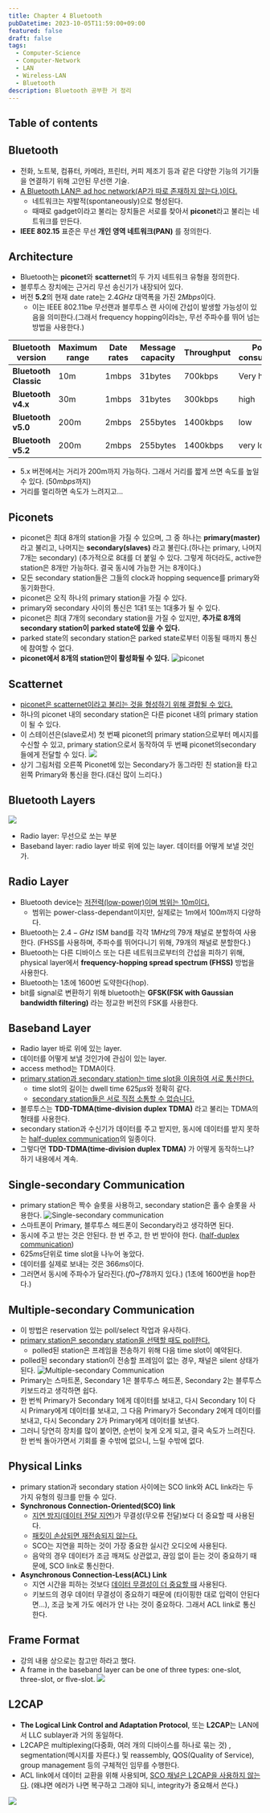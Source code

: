 ```yaml
---
title: Chapter 4 Bluetooth
pubDatetime: 2023-10-05T11:59:00+09:00
featured: false
draft: false
tags:
  - Computer-Science
  - Computer-Network
  - LAN
  - Wireless-LAN
  - Bluetooth
description: Bluetooth 공부한 거 정리
---
```


## Table of contents

## Bluetooth

- 전화, 노트북, 컴퓨터, 카메라, 프린터, 커피 제조기 등과 같은 다양한 기능의 기기들을 연결하기 위해 고안된 무선랜 기술.
- <u>A Bluetooth LAN은 ad hoc network(AP가 따로 존재하지 않는다.)이다.</u>
  - 네트워크는 자발적(spontaneously)으로 형성된다.
  - 때때로 gadget이라고 불리는 장치들은 서로를 찾아서 **piconet**라고 불리는 네트워크를 만든다.
- **IEEE 802.15** 표준은 무선 **개인 영역 네트워크(PAN)** 를 정의한다.

## Architecture

- Bluetooth는 **piconet**와 **scatternet**의 두 가지 네트워크 유형을 정의한다.
- 블루투스 장치에는 근거리 무선 송신기가 내장되어 있다.
- 버전 **5.2**의 현재 date rate는 $2.4GHz$ 대역폭을 가진 $2Mbps$이다.
  - 이는 IEEE 802.11be 무선랜과 블루투스 랜 사이에 간섭이 발생할 가능성이 있음을 의미한다.(그래서 frequency hopping이라s는, 무선 주파수를 뛰어 넘는 방법을 사용한다.)

| Bluetooth version     | Maximum range | Date rates | Message capacity | Throughput | Power consumption |
| --------------------- | ------------- | ---------- | ---------------- | ---------- | ----------------- |
| **Bluetooth Classic** | 10m           | 1mbps      | 31bytes          | 700kbps    | Very high         |
| **Bluetooth v4.x**    | 30m           | 1mbps      | 31bytes          | 300kbps    | high              |
| **Bluetooth v5.0**    | 200m          | 2mbps      | 255bytes         | 1400kbps   | low               |
| **Bluetooth v5.2**    | 200m          | 2mbps      | 255bytes         | 1400kbps   | very low          |

- 5.x 버전에서는 거리가 200m까지 가능하다. 그래서 거리를 짧게 쓰면 속도를 높일 수 있다. ($50mbps$까지)
- 거리를 멀리하면 속도가 느려지고...

## Piconets

- piconet은 최대 8개의 station을 가질 수 있으며, 그 중 하나는 **primary(master)** 라고 불리고, 나머지는 **secondary(slaves)** 라고 불린다.(하나는 primary, 나머지 7개는 secondary) (추가적으로 8대를 더 붙일 수 있다. 그렇게 하더라도, active한 station은 8개만 가능하다. 결국 동시에 가능한 거는 8개이다.)
- 모든 secondary station들은 그들의 clock과 hopping sequence를 primary와 동기화한다.
- piconet은 오직 하나의 primary station을 가질 수 있다.
- primary와 secondary 사이의 통신은 1대1 또는 1대多가 될 수 있다.
- piconet은 최대 7개의 secondary station을 가질 수 있지만, **추가로 8개의 secondary station이 parked state에 있을 수 있다.**
- parked state의 secondary station은 parked state로부터 이동될 때까지 통신에 참여할 수 없다.
- **piconet에서 8개의 station만이 활성화될 수 있다.**
  ![piconet](https://res.cloudinary.com/gyunseo-blog/image/upload/f_auto/v1699084869/image_po3pgh.png)

## Scatternet

- <u>piconet은 scatternet이라고 불리는 것을 형성하기 위해 결합될 수 있다.</u>
- 하나의 piconet 내의 secondary station은 다른 piconet 내의 primary station이 될 수 있다.
- 이 스테이션은(slave로서) 첫 번째 piconet의 primary station으로부터 메시지를 수신할 수 있고, primary station으로서 동작하여 두 번째 piconet의secondary들에게 전달할 수 있다.
  ![](https://res.cloudinary.com/gyunseo-blog/image/upload/f_auto/v1699086717/image_ym9fit.png)
- 상기 그림처럼 오른쪽 Piconet에 있는 Secondary가 동그라민 친 station을 타고 왼쪽 Primary와 통신을 한다.(대신 많이 느리다.)

## Bluetooth Layers

![](https://res.cloudinary.com/gyunseo-blog/image/upload/f_auto/v1699087517/image_hgbmyw.png)

- Radio layer: 무선으로 쏘는 부분
- Baseband layer: radio layer 바로 위에 있는 layer. 데이터를 어떻게 보낼 것인가.

## Radio Layer

- Bluetooth device는 <u>저전력(low-power)이며 범위는 10m이다.</u>
  - 범위는 power-class-dependant이지만, 실제로는 $1m$에서 $100m$까지 다양하다.
- Bluetooth는 $2.4-GHz$ ISM band를 각각 $1MHz$의 79개 채널로 분할하여 사용한다. (FHSS를 사용하며, 주파수를 뛰어다니기 위해, 79개의 채널로 분할한다.)
- Bluetooth는 다른 디바이스 또는 다른 네트워크로부터의 간섭을 피하기 위해, physical layer에서 **frequency-hopping spread spectrum (FHSS)** 방법을 사용한다.
- Bluetooth는 1초에 1600번 도약한다(hop).
- bit를 signal로 변환하기 위해 bluetooth는 **GFSK(FSK with Gaussian bandwidth filtering)** 라는 정교한 버전의 FSK를 사용한다.

## Baseband Layer

- Radio layer 바로 위에 있는 layer.
- 데이터를 어떻게 보낼 것인가에 관심이 있는 layer.
- access method는 TDMA이다.
- <u>primary station과 secondary station는 time slot을 이용하여 서로 통신한다.</u>
  - time slot의 길이는 dwell time $625\mu s$와 정확히 같다.
  - <u>secondary station들은 서로 직접 소통할 수 없습니다.</u>
- 블루투스는 **TDD-TDMA(time-division duplex TDMA)** 라고 불리는 TDMA의 형태를 사용한다.
- secondary station과 수신기가 데이터를 주고 받지만, 동시에 데이터를 받지 못하는 <u>half-duplex communication</u>의 일종이다.
- 그렇다면 **TDD-TDMA(time-division duplex TDMA)** 가 어떻게 동작하느냐? 하기 내용에서 계속.

## Single-secondary Communication

- primary station은 짝수 슬롯을 사용하고, secondary station은 홀수 슬롯을 사용한다.
  ![Single-secondary communication](https://res.cloudinary.com/gyunseo-blog/image/upload/f_auto/v1699094221/image_kgax0k.png)
- 스마트폰이 Primary, 블루투스 헤드폰이 Secondary라고 생각하면 된다.
- 동시에 주고 받는 것은 안된다. 한 번 주고, 한 번 받아야 한다. (<u>half-duplex communication</u>)
- $625ms$단위로 time slot을 나누어 놓았다.
- 데이터를 실제로 보내는 것은 $366ms$이다.
- 그러면서 동시에 주파수가 달라진다.($f0$~$f78$까지 있다.) (1초에 1600번을 hop한다.)

## Multiple-secondary Communication

- 이 방법은 reservation 있는 poll/select 작업과 유사하다.
- <u>primary station은 secondary station을 선택할 때도 poll한다.</u>
  - polled된 station은 프레임을 전송하기 위해 다음 time slot이 예약된다.
- polled된 secondary station이 전송할 프레임이 없는 경우, 채널은 silent 상태가 된다.
  ![Multiple-secondary Communication](https://res.cloudinary.com/gyunseo-blog/image/upload/f_auto/v1699119249/image_slrtry.png)
- Primary는 스마트폰, Secondary 1은 블루투스 헤드폰, Secondary 2는 블루투스 키보드라고 생각하면 쉽다.
- 한 번씩 Primary가 Secondary 1에게 데이터를 보내고, 다시 Secondary 1이 다시 Primary에게 데이터를 보내고, 그 다음 Primary가 Secondary 2에게 데이터를 보내고, 다시 Secondary 2가 Primary에게 데이터를 보낸다.
- 그러니 당연히 장치를 많이 붙이면, 순번이 늦게 오게 되고, 결국 속도가 느려진다. 한 번씩 돌아가면서 기회를 줄 수밖에 없으니, 느릴 수밖에 없다.

## Physical Links

- primary station과 secondary station 사이에는 SCO link와 ACL link라는 두 가지 유형의 링크를 만들 수 있다.
- **Synchronous Connection-Oriented(SCO) link**
  - <u>지연 방지(데이터 전달 지연)</u>가 무결성(무오류 전달)보다 더 중요할 때 사용된다.
  - <u>패킷이 손상되면 재전송되지 않는다.</u>
  - SCO는 지연을 피하는 것이 가장 중요한 실시간 오디오에 사용된다.
  - 음악의 경우 데이터가 조금 깨져도 상관없고, 끊임 없이 듣는 것이 중요하기 때문에, SCO link로 통신한다.
- **Asynchronous Connection-Less(ACL) Link**
  - 지연 시간을 피하는 것보다 <u>데이터 무결성이 더 중요할 때</u> 사용된다.
  - 키보드의 경우 데이터 무결성이 중요하기 때문에 (타이핑한 대로 입력이 안된다면...), 조금 늦게 가도 에러가 안 나는 것이 중요하다. 그래서 ACL link로 통신한다.

## Frame Format

- 강의 내용 상으로는 참고만 하라고 했다.
- A frame in the baseband layer can be one of three types: one-slot, three-slot, or flve-slot.
  ![](https://res.cloudinary.com/gyunseo-blog/image/upload/f_auto/v1699120017/image_aclxlb.png)

## L2CAP

- **The Logical Link Control and Adaptation Protocol**, 또는 **L2CAP**는 LAN에서 LLC sublayer과 거의 동일하다.
- L2CAP은 multiplexing(다중화, 여러 개의 디바이스를 하나로 묶는 것) , segmentation(메시지를 자른다.) 및 reassembly, QOS(Quality of Service), group management 등의 구체적인 임무를 수행한다.
- ACL link에서 데이터 교환을 위해 사용되며, <u>SCO 채널은 L2CAP을 사용하지 않는다</u>. (왜냐면 에러가 나면 복구하고 그래야 되니, integrity가 중요해서 쓴다.)

![](https://res.cloudinary.com/gyunseo-blog/image/upload/f_auto/v1699120427/image_snamza.png)
